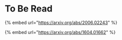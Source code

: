 # To Be Read

{% embed url="https://arxiv.org/abs/2006.02243" %}

{% embed url="https://arxiv.org/abs/1604.01662" %}





